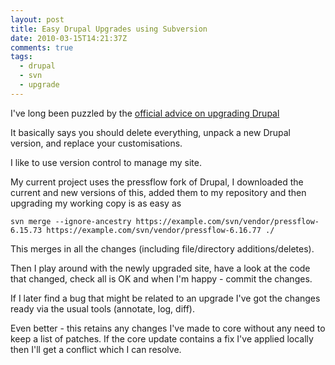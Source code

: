 ```yaml
---
layout: post
title: Easy Drupal Upgrades using Subversion
date: 2010-03-15T14:21:37Z
comments: true
tags:
  - drupal
  - svn
  - upgrade
---
```


I've long been puzzled by the [official advice on upgrading Drupal](http://drupal.org/upgrade/downloading-drupal-gui)

It basically says you should delete everything, unpack a new Drupal version, and replace your customisations.

I like to use version control to manage my site.

<!--more-->

My current project uses the pressflow fork of Drupal, I downloaded the current and new versions of this, added them to my repository and then upgrading my working copy is as easy as

```
svn merge --ignore-ancestry https://example.com/svn/vendor/pressflow-6.15.73 https://example.com/svn/vendor/pressflow-6.16.77 ./
```

This merges in all the changes (including file/directory additions/deletes).

Then I play around with the newly upgraded site, have a look at the code that changed, check all is OK and when I'm happy - commit the changes.

If I later find a bug that might be related to an upgrade I've got the changes ready via the usual tools (annotate, log, diff).

Even better - this retains any changes I've made to core without any need to keep a list of patches. If the core update contains a fix I've applied locally then I'll get a conflict which I can resolve.
